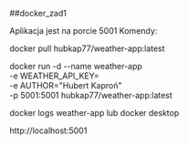 ##docker_zad1


Aplikacja jest na porcie 5001
Komendy:

docker pull hubkap77/weather-app:latest

docker run -d --name weather-app \
  -e WEATHER_API_KEY=\
  -e AUTHOR="Hubert Kaproń" \
  -p 5001:5001 hubkap77/weather-app:latest

docker logs weather-app
lub docker desktop

http://localhost:5001



